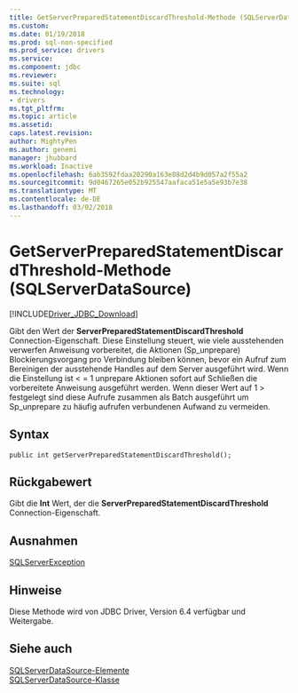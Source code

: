 ```yaml
---
title: GetServerPreparedStatementDiscardThreshold-Methode (SQLServerDataSource) | Microsoft Docs
ms.custom: 
ms.date: 01/19/2018
ms.prod: sql-non-specified
ms.prod_service: drivers
ms.service: 
ms.component: jdbc
ms.reviewer: 
ms.suite: sql
ms.technology:
- drivers
ms.tgt_pltfrm: 
ms.topic: article
ms.assetid: 
caps.latest.revision: 
author: MightyPen
ms.author: genemi
manager: jhubbard
ms.workload: Inactive
ms.openlocfilehash: 6ab3592fdaa20290a163e88d2d4b9d057a2f55a2
ms.sourcegitcommit: 9d0467265e052b925547aafaca51e5a5e93b7e38
ms.translationtype: MT
ms.contentlocale: de-DE
ms.lasthandoff: 03/02/2018
---
```

# <a name="getserverpreparedstatementdiscardthreshold-method-sqlserverdatasource"></a>GetServerPreparedStatementDiscardThreshold-Methode (SQLServerDataSource)
[!INCLUDE[Driver_JDBC_Download](../../../includes/driver_jdbc_download.md)]

  Gibt den Wert der **ServerPreparedStatementDiscardThreshold** Connection-Eigenschaft. Diese Einstellung steuert, wie viele ausstehenden verwerfen Anweisung vorbereitet, die Aktionen (Sp_unprepare) Blockierungsvorgang pro Verbindung bleiben können, bevor ein Aufruf zum Bereinigen der ausstehende Handles auf dem Server ausgeführt wird. Wenn die Einstellung ist < = 1 unprepare Aktionen sofort auf Schließen die vorbereitete Anweisung ausgeführt werden. Wenn dieser Wert auf 1 > festgelegt sind diese Aufrufe zusammen als Batch ausgeführt um Sp_unprepare zu häufig aufrufen verbundenen Aufwand zu vermeiden.

  
## <a name="syntax"></a>Syntax  
  
```
public int getServerPreparedStatementDiscardThreshold();  
```  
  
## <a name="return-value"></a>Rückgabewert  
 Gibt die **Int** Wert, der die **ServerPreparedStatementDiscardThreshold** Connection-Eigenschaft.  
  
## <a name="exceptions"></a>Ausnahmen  
 [SQLServerException](../../../connect/jdbc/reference/sqlserverexception-class.md)  
 
## <a name="remarks"></a>Hinweise  
 Diese Methode wird von JDBC Driver, Version 6.4 verfügbar und Weitergabe.
 
## <a name="see-also"></a>Siehe auch  
 [SQLServerDataSource-Elemente](../../../connect/jdbc/reference/sqlserverdatasource-members.md)   
 [SQLServerDataSource-Klasse](../../../connect/jdbc/reference/sqlserverdatasource-class.md)  
  
  
